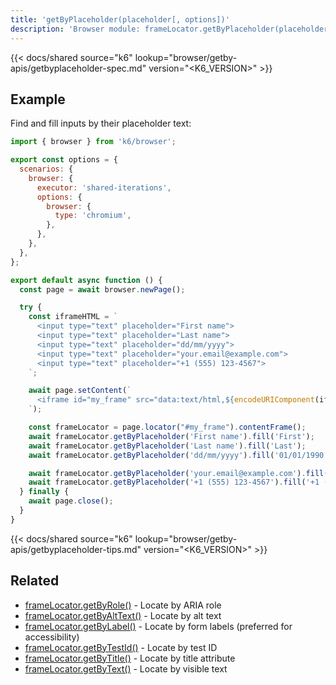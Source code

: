 ```yaml
---
title: 'getByPlaceholder(placeholder[, options])'
description: 'Browser module: frameLocator.getByPlaceholder(placeholder[, options]) method'
---
```


{{< docs/shared source="k6" lookup="browser/getby-apis/getbyplaceholder-spec.md" version="<K6_VERSION>" >}}

## Example

Find and fill inputs by their placeholder text:

<!-- md-k6:skip -->

```javascript
import { browser } from 'k6/browser';

export const options = {
  scenarios: {
    browser: {
      executor: 'shared-iterations',
      options: {
        browser: {
          type: 'chromium',
        },
      },
    },
  },
};

export default async function () {
  const page = await browser.newPage();

  try {
    const iframeHTML = `
      <input type="text" placeholder="First name">
      <input type="text" placeholder="Last name">
      <input type="text" placeholder="dd/mm/yyyy">
      <input type="text" placeholder="your.email@example.com">
      <input type="text" placeholder="+1 (555) 123-4567">
    `;

    await page.setContent(`
      <iframe id="my_frame" src="data:text/html,${encodeURIComponent(iframeHTML)}"></iframe>
    `);

    const frameLocator = page.locator("#my_frame").contentFrame();
    await frameLocator.getByPlaceholder('First name').fill('First');
    await frameLocator.getByPlaceholder('Last name').fill('Last');
    await frameLocator.getByPlaceholder('dd/mm/yyyy').fill('01/01/1990');

    await frameLocator.getByPlaceholder('your.email@example.com').fill('first.last@example.com');
    await frameLocator.getByPlaceholder('+1 (555) 123-4567').fill('+1 (555) 987-6543');
  } finally {
    await page.close();
  }
}
```

{{< docs/shared source="k6" lookup="browser/getby-apis/getbyplaceholder-tips.md" version="<K6_VERSION>" >}}

## Related

- [frameLocator.getByRole()](https://grafana.com/docs/k6/<K6_VERSION>/javascript-api/k6-browser/framelocator/getbyrole/) - Locate by ARIA role
- [frameLocator.getByAltText()](https://grafana.com/docs/k6/<K6_VERSION>/javascript-api/k6-browser/framelocator/getbyalttext/) - Locate by alt text
- [frameLocator.getByLabel()](https://grafana.com/docs/k6/<K6_VERSION>/javascript-api/k6-browser/framelocator/getbylabel/) - Locate by form labels (preferred for accessibility)
- [frameLocator.getByTestId()](https://grafana.com/docs/k6/<K6_VERSION>/javascript-api/k6-browser/framelocator/getbytestid/) - Locate by test ID
- [frameLocator.getByTitle()](https://grafana.com/docs/k6/<K6_VERSION>/javascript-api/k6-browser/framelocator/getbytitle/) - Locate by title attribute
- [frameLocator.getByText()](https://grafana.com/docs/k6/<K6_VERSION>/javascript-api/k6-browser/framelocator/getbytext/) - Locate by visible text
